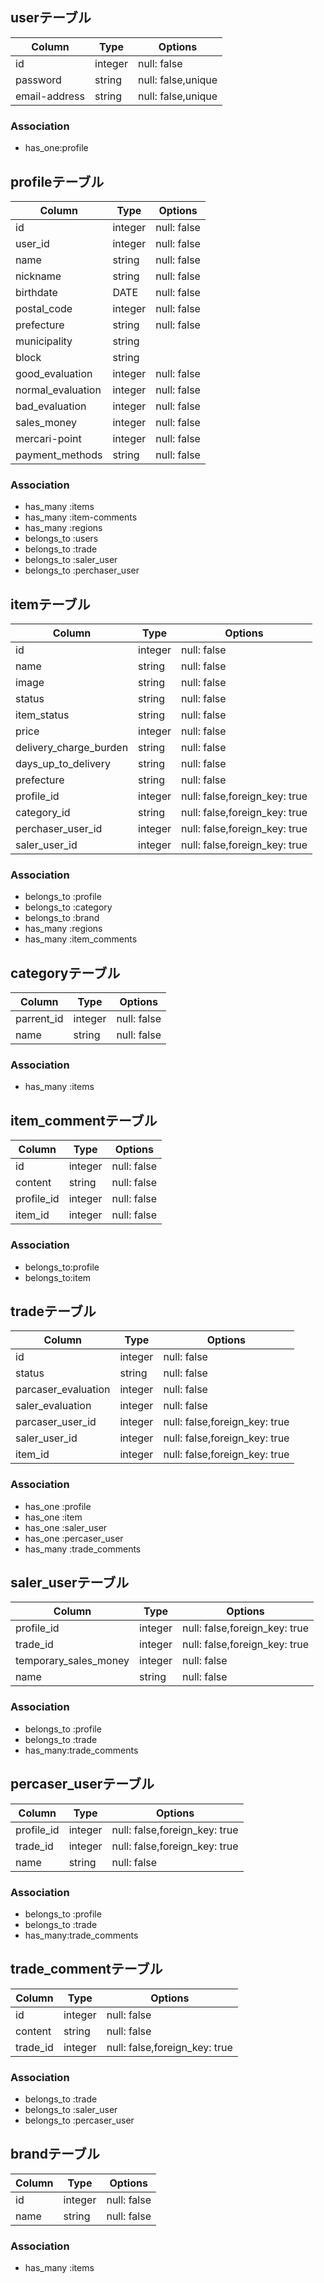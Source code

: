 ## userテーブル

|Column|Type|Options|
|------|----|-------|
|id|integer|null: false|
|password|string|null: false,unique|
|email-address|string|null: false,unique|

### Association
- has_one:profile

## profileテーブル

|Column|Type|Options|
|------|----|-------|
|id|integer|null: false|
|user_id|integer|null: false|
|name|string|null: false|
|nickname|string|null: false|
|birthdate|DATE|null: false|
|postal_code|integer|null: false|
|prefecture|string|null: false|
|municipality|string|
|block|string|
|good_evaluation|integer|null: false|
|normal_evaluation|integer|null: false|
|bad_evaluation|integer|null: false|
|sales_money|integer|null: false|
|mercari-point|integer|null: false|
|payment_methods|string|null: false|

### Association
- has_many :items
- has_many :item-comments
- has_many :regions
- belongs_to :users
- belongs_to :trade
- belongs_to :saler_user
- belongs_to :perchaser_user


## itemテーブル

|Column|Type|Options|
|------|----|-------|
|id|integer|null: false|
|name|string|null: false|
|image|string|null: false|
|status|string|null: false|
|item_status|string|null: false|
|price|integer|null: false|
|delivery_charge_burden|string|null: false|
|days_up_to_delivery|string|null: false|
|prefecture|string|null: false|
|profile_id|integer|null: false,foreign_key: true|
|category_id|string|null: false,foreign_key: true|
|perchaser_user_id|integer|null: false,foreign_key: true|
|saler_user_id|integer|null: false,foreign_key: true|

### Association
- belongs_to :profile
- belongs_to :category
- belongs_to :brand
- has_many   :regions
- has_many   :item_comments


## categoryテーブル

|Column|Type|Options|
|------|----|-------|
|parrent_id|integer|null: false|
|name|string|null: false|

### Association
- has_many :items


## item_commentテーブル

|Column|Type|Options|
|------|----|-------|
|id|integer|null: false|
|content|string|null: false|
|profile_id|integer|null: false|
|item_id|integer|null: false|

### Association
- belongs_to:profile
- belongs_to:item

## tradeテーブル

|Column|Type|Options|
|------|----|-------|
|id|integer|null: false|
|status|string|null: false|
|parcaser_evaluation|integer|null: false|
|saler_evaluation|integer|null: false|
|parcaser_user_id|integer|null: false,foreign_key: true|
|saler_user_id|integer|null: false,foreign_key: true|
|item_id|integer|null: false,foreign_key: true|

### Association
- has_one  :profile
- has_one  :item
- has_one  :saler_user
- has_one  :percaser_user
- has_many :trade_comments

## saler_userテーブル

|Column|Type|Options|
|------|----|-------|
|profile_id|integer|null: false,foreign_key: true|
|trade_id|integer|null: false,foreign_key: true|
|temporary_sales_money|integer|null: false|
|name|string|null: false|

### Association
- belongs_to :profile
- belongs_to :trade
- has_many:trade_comments

## percaser_userテーブル

|Column|Type|Options|
|------|----|-------|
|profile_id|integer|null: false,foreign_key: true|
|trade_id|integer|null: false,foreign_key: true|
|name|string|null: false|

### Association
- belongs_to :profile
- belongs_to :trade
- has_many:trade_comments

## trade_commentテーブル

|Column|Type|Options|
|------|----|-------|
|id|integer|null: false|
|content|string|null: false|
|trade_id|integer|null: false,foreign_key: true|

### Association
- belongs_to :trade
- belongs_to :saler_user
- belongs_to :percaser_user

## brandテーブル

|Column|Type|Options|
|------|----|-------|
|id|integer|null: false|
|name|string|null: false|

### Association
- has_many :items
